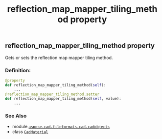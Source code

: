 ﻿---
title: reflection_map_mapper_tiling_method property
second_title: Aspose.CAD for Python via .NET API References
description: 
type: docs
weight: 850
url: /python-net/aspose.cad.fileformats.cad.cadobjects/cadmaterial/reflection_map_mapper_tiling_method/
is_root: false
---

## reflection_map_mapper_tiling_method property


Gets or sets the reflection map mapper tiling method.
### Definition:
```python
@property
def reflection_map_mapper_tiling_method(self):
    ...
@reflection_map_mapper_tiling_method.setter
def reflection_map_mapper_tiling_method(self, value):
    ...
```

### See Also
* module [`aspose.cad.fileformats.cad.cadobjects`](../../)
* class [`CadMaterial`](/cad/python-net/aspose.cad.fileformats.cad.cadobjects/cadmaterial)

